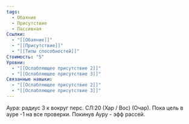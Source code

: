 ```yaml
---
tags:
  - Обаяние
  - Присутствие
  - Пассивная
Ссылки:
  - "[[Обаяние]]"
  - "[[Присутствие]]"
  - "[[Типы способностей]]"
Стоимость: "5"
Уровни:
  - "[[Ослабляющее присутствие 2]]"
  - "[[Ослабляющее присутствие 3]]"
Связанные навыки:
  - "[[Ослабляющее присутствие 2]]"
  - "[[Ослабляющее присутствие 3]]"
---
```

Аура: радиус 3 к вокруг перс. СЛ:20 (Хар / Вос) (Очар). Пока цель в ауре -1 на все проверки. Покинув Ауру - эфф рассей.